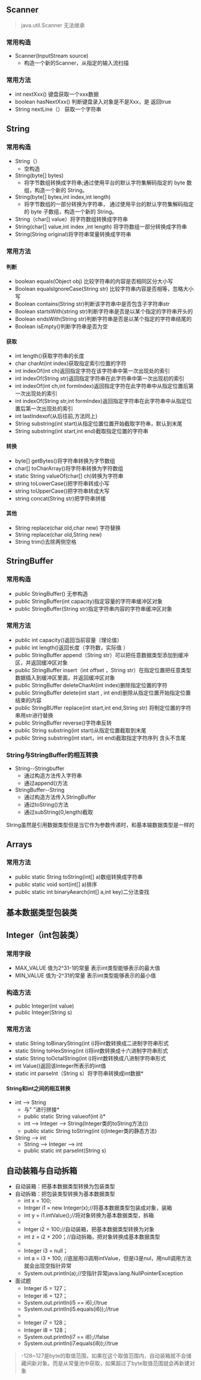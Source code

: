 ## Scanner
> java.util.Scanner 
>  无法继承

### 常用构造
* Scanner(InputStream source) 
	* 构造一个新的Scanner，从指定的输入流扫描
### 常用方法

* int nextXxx()   键盘获取一个xxx数据
* boolean hasNextXxx() 判断键盘录入对象是不是Xxx，是 返回true
* String  nextLine（）  获取一个字符串
## String 

### 常用构造

* String（）	
	* 空构造
* String(byte[] bytes) 
	* 将字节数组转换成字符串;通过使用平台的默认字符集解码指定的 byte 数组，构造一个新的 String。
* String(byte[] bytes,int index,int length)
	*  将字节数组的一部分转换为字符串， 通过使用平台的默认字符集解码指定的 byte 子数组，构造一个新的 String。
*  String（char[] value）将字符数组转换成字符串
*  String(char[] value,int index ,int length) 将字符数组一部分转换成字符串
*  String(String original)将字符串常量转换成字符串
### 常用方法

#### 判断

* boolean equals(Object obj)  比较字符串的内容是否相同区分大小写
* Boolean equalsIgnoreCase(String str) 比较字符串内容是否相等，忽略大小写
* Boolean contains(String str)判断该字符串中是否包含子字符串str
* Boolean  startsWith(string str)判断字符串是否是以某个指定的字符串开头的
* Boolean endsWith(String str)判断字符串是否是以某个指定的字符串结尾的
* Boolean isEmpty()判断字符串是否为空


#### 获取
* int length()获取字符串的长度
* char charAt(int index)获取指定索引位置的字符
* int indexOf(int ch)返回指定字符在该字符串中第一次出现处的索引
* int indexOf(String str)返回指定字符串在此字符串中第一次出现初的索引
* int indexOf(int ch,int formIndex)返回指定字符在此字符串中从指定位置后第一次出现处的索引
* int indexOf(String str,int formIndex)返回指定字符串在此字符串中从指定位置后第一次出现处的索引
* int lastIndexof(从后往前,方法同上)
* String substring(int start)从指定位置位置开始截取字符串，默认到末尾
* String substring(int start,int end)截取指定位置的字符串


#### 转换
* byte[] getBytes()将字符串转换为字节数组
* char[] toCharArray()将字符串转换为字符数组
* static String valueOf(char[] ch)转换为字符串
* string toLowerCase()把字符串转成小写
* string toUpperCase()把字符串转成大写
* string concat(String str)把字符串拼接


#### 其他
* String replace(char old,char new)    字符替换
* String replace(char old,String new)
* String trim()去除两侧空格

## StringBuffer
### 常用构造
* public StringBuffer() 无参构造
* public StringBuffer(int capacity)指定容量的字符串缓冲区对象
* public StringBuffer(String str)指定字符串内容的字符串缓冲区对象
### 常用方法
* public int capacity()返回当前容量（理论值）
* public int length()返回长度（字符数，实际值 ）
* public StringBuffer append（String str）可以把任意数据类型添加到缓冲区，并返回缓冲区对象
* public StringBuffer insert（int offset ，String str）在指定位置把任意类型数据插入到缓冲区里面，并返回缓冲区对象
* public StringBuffer deleteCharAt(int index)删除指定位置的字符
* public StringBuffer delete(int start , int end)删除从指定位置开始指定位置结束的内容
* public StringBUffer replace(int start,int end,String str) 将制定位置的字符串用str进行替换
* public StringBuffer reverse()字符串反转
* public String substring(int start)从指定位置截取到末尾
* public String substring(int start，int end)截取指定字符序列 含头不含尾
### String与StringBuffer的相互转换
* String--Stringbuffer
	* 通过构造方法传入字符串
	* 通过append()方法 
* StringBuffer--String
	* 通过构造方法传入StringBuffer
	* 通过toString()方法
	* 通过subString(0,length)截取

String虽然是引用数据类型但是当它作为参数传递时，和基本输数据类型是一样的

## Arrays
### 常用方法
* public static String toString(int[] a)数组转换成字符串
* public static void sort(int[] a)排序
* public static int binaryAearch(int[] a,int key)二分法查找

## 基本数据类型包装类
## Integer（int包装类）
### 常用字段
* MAX_VALUE 值为2^31-1的常量 表示int类型能够表示的最大值
* MIN_VALUE 值为-2^31的常量 表示int类型能够表示的最小值


### 构造方法
* public Integer(int value)
* public Integer(String s)


### 常用方法
* static String toBinaryString(int i)将int数转换成二进制字符串形式
* static String toHexString(int i)将int数转换成十六进制字符串形式
* static String toOctalString(int i)将int数转换成八进制字符串形式
* int Value()返回该Integer所表示的int值
* static int parseInt（String s）将字符串转换成int数据*

#### String和int之间的相互转换
* int --> String 
	*  与" "进行拼接*
	*  public static String valueof(int i)*
	*  int --> Integer --> String(Integer类的toString方法())
	*  public static String toString(int i)(Integer类的静态方法) 
*  String --> int
	*  String --> Integer --> int
	*  public static int parseInt(String s)
	

## 自动装箱与自动拆箱
* 自动装箱：把基本数据类型转换为包装类型
* 自动拆箱：把包装类型转换为基本数据类型
	* int x = 100;
	* Intrger i1 = new Integer(x);//将基本数据类型包装成对象，装箱
	* int y = i1.intValue();//将对象转换为基本数据类型，拆箱
	* 
	* Intger i2 = 100;//自动装箱，把基本数据类型转换为对象
	* int  z = i2 + 200；//自动拆箱，把对象转换成基本数据类型
	* 
	* Integer i3 = null；
	* int a = i3 + 100; //底层用i3调用intValue，但是i3是nul，用null调用方法就会出现空指针异常
	* System.out.println(a);//空指针异常java.lang.NullPointerException
* 面试题
	* Integer i5 = 127；
	* Integer i6 = 127；
	* System.out.println(i5 == i6);//true
	* System.out.println(i5.equals(i6));//true
	* 
	* Integer i7 = 128；
	* Integer i8 = 128；
	* System.out.println(i7 == i8);//false
	* System.out.println(i7.equals(i8));//true
	
> -128~127是byte的取值范围，如果在这个取值范围内，自动装箱就不会储藏间新对象。而是从常量池中获取，如果超过了byte取值范围就会再新建对象
